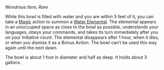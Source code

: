 _Wondrous Item, Rare_

While this bowl is filled with water and you are within 5 feet of it, you can take a [Magic](https://www.dndbeyond.com/sources/dnd/free-rules/rules-glossary#MagicAction) action to summon a [Water Elemental](https://www.dndbeyond.com/monsters/5195261-water-elemental). The elemental appears in an unoccupied space as close to the bowl as possible, understands your languages, obeys your commands, and takes its turn immediately after you on your Initiative count. The elemental disappears after 1 hour, when it dies, or when you dismiss it as a Bonus Action. The bowl can’t be used this way again until the next dawn.

The bowl is about 1 foot in diameter and half as deep. It holds about 3 gallons.